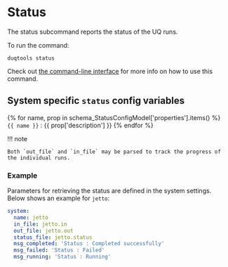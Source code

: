 # Status

The status subcommand reports the status of the UQ runs.

To run the command:

`duqtools status`

Check out [the command-line interface](../command-line-interface.md#status) for more info on how to use this command.

## System specific `status` config variables

{% for name, prop in schema_StatusConfigModel['properties'].items() %}
`{{ name }}`
: {{ prop['description'] }}
{% endfor %}

!!! note

    Both `out_file` and `in_file` may be parsed to track the progress of the individual runs.

### Example

Parameters for retrieving the status are defined in the system settings. Below shows an example for `jetto`:

```yaml title="duqtools.yaml"
system:
  name: jetto
  in_file: jetto.in
  out_file: jetto.out
  status_file: jetto.status
  msg_completed: 'Status : Completed successfully'
  msg_failed: 'Status : Failed'
  msg_running: 'Status : Running'
```
